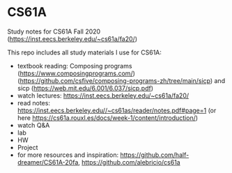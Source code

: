 # CS61A
Study notes for CS61A Fall 2020 (https://inst.eecs.berkeley.edu/~cs61a/fa20/)

This repo includes all study materials I use for CS61A:
- textbook reading: Composing programs (https://www.composingprograms.com/) (https://github.com/csfive/composing-programs-zh/tree/main/sicp) and sicp (https://web.mit.edu/6.001/6.037/sicp.pdf)
- watch lectures: https://inst.eecs.berkeley.edu/~cs61a/fa20/
- read notes: https://inst.eecs.berkeley.edu//~cs61as/reader/notes.pdf#page=1 (or here https://cs61a.rouxl.es/docs/week-1/content/introduction/)
- watch Q&A
- lab
- HW
- Project
- for more resources and inspiration: https://github.com/half-dreamer/CS61A-20fa, https://github.com/alebricio/cs61a
